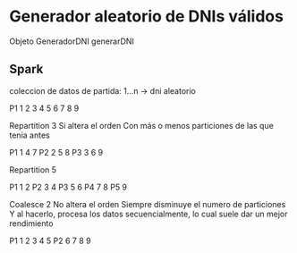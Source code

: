 # Generador aleatorio de DNIs válidos

Objeto GeneradorDNI
    generarDNI

## Spark

coleccion de datos de partida: 1...n -> dni aleatorio





P1  1    2   3   4   5   6   7   8   9

Repartition 3       Si altera el orden  Con más o menos particiones de las que tenia antes

P1  1   4   7
P2  2   5   8
P3  3   6   9

Repartition 5

P1  1   2
P2  3   4
P3  5   6
P4  7   8
P5  9

Coalesce    2       No altera el orden  Siempre disminuye el numero de particiones
                    Y al hacerlo, procesa los datos secuencialmente, 
                    lo cual suele dar un mejor rendimiento

P1  1   2   3   4   5
P2  6   7   8   9